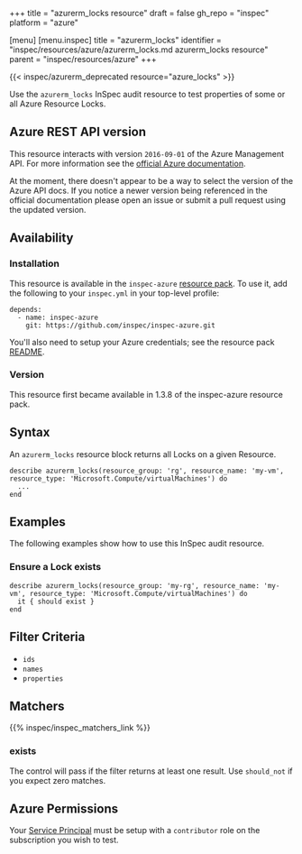 +++
title = "azurerm_locks resource"
draft = false
gh_repo = "inspec"
platform = "azure"

[menu]
  [menu.inspec]
    title = "azurerm_locks"
    identifier = "inspec/resources/azure/azurerm_locks.md azurerm_locks resource"
    parent = "inspec/resources/azure"
+++

{{< inspec/azurerm_deprecated resource="azure_locks" >}}

Use the `azurerm_locks` InSpec audit resource to test properties of some or all Azure Resource Locks.

## Azure REST API version

This resource interacts with version `2016-09-01` of the Azure
Management API. For more information see the [official Azure documentation](https://docs.microsoft.com/en-us/rest/api/resources/managementlocks/listatresourcelevel).

At the moment, there doesn't appear to be a way to select the version of the
Azure API docs. If you notice a newer version being referenced in the official
documentation please open an issue or submit a pull request using the updated
version.

## Availability

### Installation

This resource is available in the `inspec-azure` [resource
pack](/inspec/glossary/#resource-pack). To use it, add the
following to your `inspec.yml` in your top-level profile:

    depends:
      - name: inspec-azure
        git: https://github.com/inspec/inspec-azure.git

You'll also need to setup your Azure credentials; see the resource pack
[README](https://github.com/inspec/inspec-azure#inspec-for-azure).

### Version

This resource first became available in 1.3.8 of the inspec-azure resource pack.

## Syntax

An `azurerm_locks` resource block returns all Locks on a given Resource.

    describe azurerm_locks(resource_group: 'rg', resource_name: 'my-vm', resource_type: 'Microsoft.Compute/virtualMachines') do
      ...
    end

## Examples

The following examples show how to use this InSpec audit resource.

### Ensure a Lock exists

    describe azurerm_locks(resource_group: 'my-rg', resource_name: 'my-vm', resource_type: 'Microsoft.Compute/virtualMachines') do
      it { should exist }
    end

## Filter Criteria

- `ids`
- `names`
- `properties`

## Matchers

{{% inspec/inspec_matchers_link %}}

### exists

The control will pass if the filter returns at least one result. Use
`should_not` if you expect zero matches.

## Azure Permissions

Your [Service
Principal](https://docs.microsoft.com/en-us/azure/azure-resource-manager/resource-group-create-service-principal-portal)
must be setup with a `contributor` role on the subscription you wish to test.
